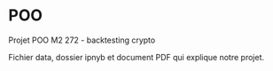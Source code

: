 # POO
Projet POO M2 272 - backtesting crypto

Fichier data, dossier ipnyb et document PDF qui explique notre projet.
